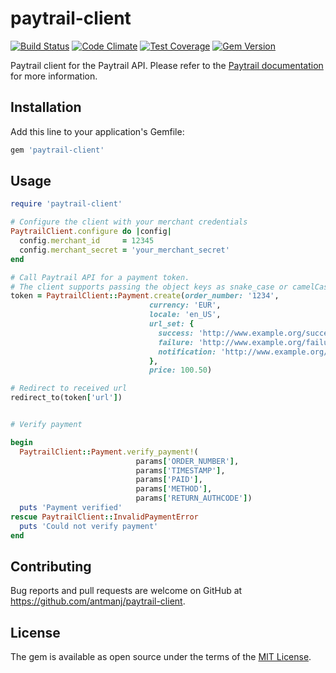 # paytrail-client

[![Build Status](https://travis-ci.org/anakinj/paytrail-client.svg?branch=master)](https://travis-ci.org/anakinj/paytrail-client) [![Code Climate](https://codeclimate.com/github/anakinj/paytrail-client/badges/gpa.svg)](https://codeclimate.com/github/anakinj/paytrail-client) [![Test Coverage](https://codeclimate.com/github/anakinj/paytrail-client/badges/coverage.svg)](https://codeclimate.com/github/anakinj/paytrail-client/coverage) [![Gem Version](https://badge.fury.io/rb/paytrail-client.svg)](https://badge.fury.io/rb/paytrail-client)

Paytrail client for the Paytrail API. Please refer to the [Paytrail documentation](http://docs.paytrail.com/) for more information.

## Installation

Add this line to your application's Gemfile:

```ruby
gem 'paytrail-client'
```

## Usage

```ruby
require 'paytrail-client'

# Configure the client with your merchant credentials
PaytrailClient.configure do |config|
  config.merchant_id     = 12345
  config.merchant_secret = 'your_merchant_secret'
end

# Call Paytrail API for a payment token.
# The client supports passing the object keys as snake_case or camelCase.
token = PaytrailClient::Payment.create(order_number: '1234',
                               currency: 'EUR',
                               locale: 'en_US',
                               url_set: {
                                 success: 'http://www.example.org/success',
                                 failure: 'http://www.example.org/failure',
                                 notification: 'http://www.example.org/notification'
                               },
                               price: 100.50)

# Redirect to received url
redirect_to(token['url'])


# Verify payment

begin
  PaytrailClient::Payment.verify_payment!(
                            params['ORDER_NUMBER'],
                            params['TIMESTAMP'],
                            params['PAID'],
                            params['METHOD'],
                            params['RETURN_AUTHCODE'])
  puts 'Payment verified'
rescue PaytrailClient::InvalidPaymentError
  puts 'Could not verify payment'
end

```

## Contributing

Bug reports and pull requests are welcome on GitHub at https://github.com/antmanj/paytrail-client.

## License

The gem is available as open source under the terms of the [MIT License](http://opensource.org/licenses/MIT).
